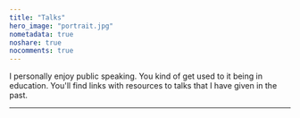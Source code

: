 ```yaml
---
title: "Talks"
hero_image: "portrait.jpg"
nometadata: true
noshare: true
nocomments: true
---
```


I personally enjoy public speaking. You kind of get used to it being in
education. You'll find links with resources to talks that I have given in the
past.

---

